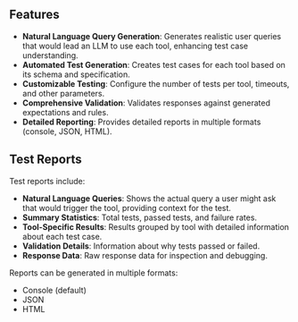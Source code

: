 ## Features

- **Natural Language Query Generation**: Generates realistic user queries that would lead an LLM to use each tool, enhancing test case understanding.
- **Automated Test Generation**: Creates test cases for each tool based on its schema and specification.
- **Customizable Testing**: Configure the number of tests per tool, timeouts, and other parameters.
- **Comprehensive Validation**: Validates responses against generated expectations and rules.
- **Detailed Reporting**: Provides detailed reports in multiple formats (console, JSON, HTML).

## Test Reports

Test reports include:

- **Natural Language Queries**: Shows the actual query a user might ask that would trigger the tool, providing context for the test.
- **Summary Statistics**: Total tests, passed tests, and failure rates.
- **Tool-Specific Results**: Results grouped by tool with detailed information about each test case.
- **Validation Details**: Information about why tests passed or failed.
- **Response Data**: Raw response data for inspection and debugging.

Reports can be generated in multiple formats:
- Console (default)
- JSON
- HTML 